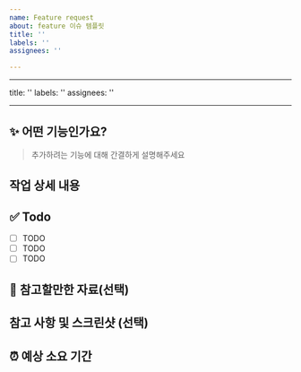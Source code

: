 ```yaml
---
name: Feature request
about: feature 이슈 템플릿
title: ''
labels: ''
assignees: ''

---
```


---

title: ''
labels: ''
assignees: ''

---

## :sparkles: 어떤 기능인가요?

> 추가하려는 기능에 대해 간결하게 설명해주세요

## 작업 상세 내용

## :white_check_mark: Todo
- [ ] TODO
- [ ] TODO
- [ ] TODO

## 🔆 참고할만한 자료(선택)

##  참고 사항 및 스크린샷 (선택)

## ⏰ 예상 소요 기간
